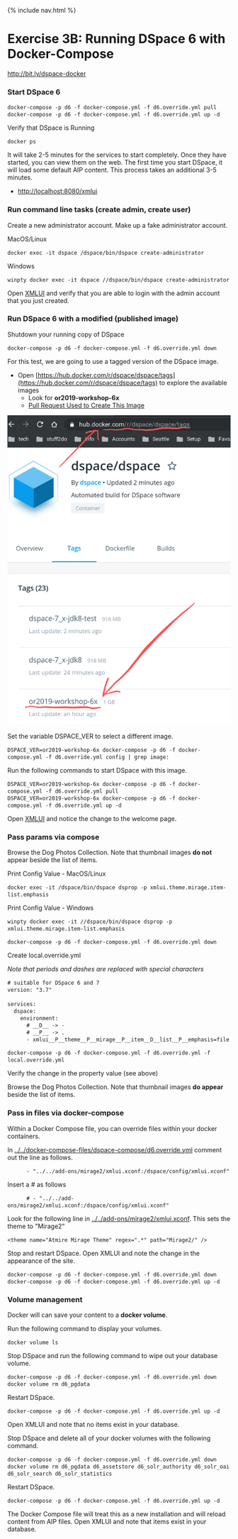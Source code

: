 {% include nav.html %}
# Exercise 3B: Running DSpace 6 with Docker-Compose

http://bit.ly/dspace-docker


### Start DSpace 6

```shell
docker-compose -p d6 -f docker-compose.yml -f d6.override.yml pull
docker-compose -p d6 -f docker-compose.yml -f d6.override.yml up -d
```

Verify that DSpace is Running
```shell
docker ps
```

It will take 2-5 minutes for the services to start completely.  Once they have started, you can view them on the web.
The first time you start DSpace, it will load some default AIP content.  This process takes an additional 3-5 minutes.
- [http://localhost:8080/xmlui](http://localhost:8080/xmlui)

### Run command line tasks (create admin, create user)

Create a new administrator account.  Make up a fake administrator account.

MacOS/Linux
```shell
docker exec -it dspace /dspace/bin/dspace create-administrator
```

Windows
```shell
winpty docker exec -it dspace //dspace/bin/dspace create-administrator
```

Open [XMLUI](http://localhost:8080/xmlui) and verify that you are able to login with the admin account that you just created.

### Run DSpace 6 with a modified (published image)

Shutdown your running copy of DSpace
```shell
docker-compose -p d6 -f docker-compose.yml -f d6.override.yml down
```

For this test, we are going to use a tagged version of the DSpace image.  
- Open [https://hub.docker.com/r/dspace/dspace/tags](https://hub.docker.com/r/dspace/dspace/tags) to explore the available images
  - Look for __or2019-workshop-6x__
  - [Pull Request Used to Create This Image](https://github.com/DSpace/DSpace/pull/2431/files)

![dockerhub tagged images](../dockerhub.png)

Set the variable DSPACE_VER to select a different image.

```shell
DSPACE_VER=or2019-workshop-6x docker-compose -p d6 -f docker-compose.yml -f d6.override.yml config | grep image:
```

Run the following commands to start DSpace with this image.

```shell
DSPACE_VER=or2019-workshop-6x docker-compose -p d6 -f docker-compose.yml -f d6.override.yml pull
DSPACE_VER=or2019-workshop-6x docker-compose -p d6 -f docker-compose.yml -f d6.override.yml up -d
```

Open [XMLUI](http://localhost:8080/xmlui) and notice the change to the welcome page.

### Pass params via compose

Browse the Dog Photos Collection.  Note that thumbnail images __do not__ appear beside the list of items.

Print Config Value - MacOS/Linux
```shell
docker exec -it /dspace/bin/dspace dsprop -p xmlui.theme.mirage.item-list.emphasis
```

Print Config Value - Windows
```shell
winpty docker exec -it //dspace/bin/dspace dsprop -p xmlui.theme.mirage.item-list.emphasis
```

```shell
docker-compose -p d6 -f docker-compose.yml -f d6.override.yml down
```

Create local.override.yml

_Note that periods and dashes are replaced with special characters_
```
# suitable for DSpace 6 and 7
version: "3.7"

services:
  dspace:
    environment:
      # __D__ -> -
      # __P__ -> .
      - xmlui__P__theme__P__mirage__P__item__D__list__P__emphasis=file
```

```shell
docker-compose -p d6 -f docker-compose.yml -f d6.override.yml -f local.override.yml
```

Verify the change in the property value (see above)

Browse the Dog Photos Collection.  Note that thumbnail images __do appear__ beside the list of items.

### Pass in files via docker-compose
Within a Docker Compose file, you can override files within your docker containers.

In [../../docker-compose-files/dspace-compose/d6.override.yml](../../docker-compose-files/dspace-compose/d6.override.yml) comment out the line as follows.
```
      - "../../add-ons/mirage2/xmlui.xconf:/dspace/config/xmlui.xconf"
```

Insert a # as follows
```
      # - "../../add-ons/mirage2/xmlui.xconf:/dspace/config/xmlui.xconf"
```

Look for the following line in [../../add-ons/mirage2/xmlui.xconf](../../add-ons/mirage2/xmlui.xconf).  This sets the theme to "Mirage2"
```
<theme name="Atmire Mirage Theme" regex=".*" path="Mirage2/" />
```

Stop and restart DSpace.  Open XMLUI and note the change in the appearance of the site.

```shell
docker-compose -p d6 -f docker-compose.yml -f d6.override.yml down
docker-compose -p d6 -f docker-compose.yml -f d6.override.yml up -d
```


### Volume management

Docker will can save your content to a __docker volume__.

Run the following command to display your volumes.

```
docker volume ls
```

Stop DSpace and run the following command to wipe out your database volume.

```
docker-compose -p d6 -f docker-compose.yml -f d6.override.yml down
docker volume rm d6_pgdata
```

Restart DSpace.  

```shell
docker-compose -p d6 -f docker-compose.yml -f d6.override.yml up -d
```
Open XMLUI and note that no items exist in your database.

Stop DSpace and delete all of your docker volumes with the following command.

```
docker-compose -p d6 -f docker-compose.yml -f d6.override.yml down
docker volume rm d6_pgdata d6_assetstore d6_solr_authority d6_solr_oai d6_solr_search d6_solr_statistics
```

Restart DSpace.  

```shell
docker-compose -p d6 -f docker-compose.yml -f d6.override.yml up -d
```

The Docker Compose file will treat this as a new installation and will reload content from AIP files.  Open XMLUI and note that items exist in your database.
